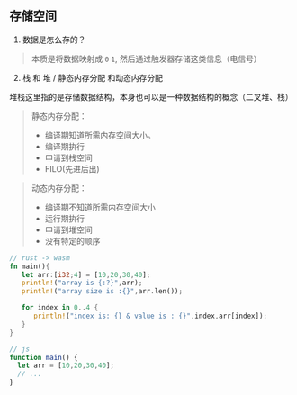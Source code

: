 ## 存储空间

1. 数据是怎么存的？

> 本质是将数据映射成 `0` `1`, 然后通过触发器存储这类信息（电信号）


2. 栈 和 堆 / 静态内存分配 和动态内存分配

堆栈这里指的是存储数据结构，本身也可以是一种数据结构的概念（二叉堆、栈）

> 静态内存分配：
>
> - 编译期知道所需内存空间大小。
> - 编译期执行
> - 申请到栈空间
> - FILO(先进后出)


> 动态内存分配：
>
> - 编译期不知道所需内存空间大小
> - 运行期执行
> - 申请到堆空间
> - 没有特定的顺序

```rust
// rust -> wasm
fn main(){
   let arr:[i32;4] = [10,20,30,40];
   println!("array is {:?}",arr);
   println!("array size is :{}",arr.len());

   for index in 0..4 {
      println!("index is: {} & value is : {}",index,arr[index]);
   }
}
```



```js
// js
function main() {
  let arr = [10,20,30,40];
  // ...
}
```